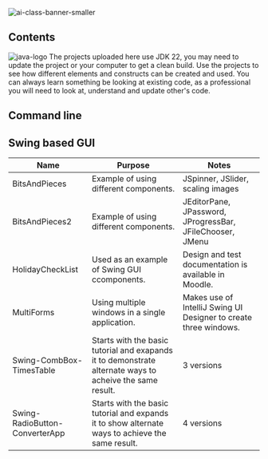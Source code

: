 ![ai-class-banner-smaller](https://github.com/user-attachments/assets/0d14c13f-0433-4b42-bc08-0e1002ec6e53)

## Contents
![java-logo](https://github.com/user-attachments/assets/79e1eb7b-c2e4-475a-9c4d-1c8208cee2b5) The projects uploaded here use JDK 22, you may need to update the project or your computer to get a clean build.
Use the projects to see how different elements and constructs can be created and used. You can always learn something be looking at existing code, as a professional you will need to look at, understand and update other's code.

## Command line


## Swing based GUI

| Name | Purpose | Notes |
| -- | -- | --|
| BitsAndPieces | Example of using different components. | JSpinner, JSlider, scaling images |
| BitsAndPieces2 | Example of using different components. | JEditorPane, JPassword, JProgressBar, JFileChooser, JMenu |
| HolidayCheckList | Used as an example of Swing GUI ccomponents. | Design and test documentation is available in Moodle. |
|MultiForms | Using multiple windows in a single application. | Makes use of IntelliJ Swing UI Designer to create three windows. | 
| Swing-CombBox-TimesTable | Starts with the basic tutorial and exapands it to demonstrate alternate ways to acheive the same result. | 3 versions | 
| Swing-RadioButton-ConverterApp | Starts with the basic tutorial and expands it to show alternate ways to achieve the same result. | 4 versions |
